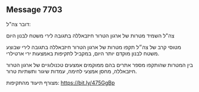 ## Message 7703

דובר צה"ל:

צה"ל השמיד מטרות של ארגון הטרור חיזבאללה בתגובה לירי משטח לבנון היום

מטוסי קרב של צה״ל תקפו מטרות של ארגון הטרור חיזבאללה בתגובה לירי שבוצע משטח לבנון מוקדם יותר היום, במקביל לתקיפות באמצעות ירי ארטילרי.

בין המטרות שהותקפו מספר אתרים בהם ממוקמים אמצעים טכנולוגיים של ארגון הטרור חיזבאללה, מחסן אמצעי לחימה, עמדות שיגור ותשתיות טרור.

מצורף תיעוד מהתקיפות: https://bit.ly/475GgBp


